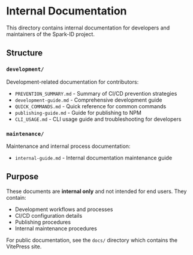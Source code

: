 # Internal Documentation

This directory contains internal documentation for developers and maintainers of the Spark-ID project.

## Structure

### `development/`

Development-related documentation for contributors:

- `PREVENTION_SUMMARY.md` - Summary of CI/CD prevention strategies
- `development-guide.md` - Comprehensive development guide
- `QUICK_COMMANDS.md` - Quick reference for common commands
- `publishing-guide.md` - Guide for publishing to NPM
- `CLI_USAGE.md` - CLI usage guide and troubleshooting for developers

### `maintenance/`

Maintenance and internal process documentation:

- `internal-guide.md` - Internal documentation maintenance guide

## Purpose

These documents are **internal only** and not intended for end users. They contain:

- Development workflows and processes
- CI/CD configuration details
- Publishing procedures
- Internal maintenance procedures

For public documentation, see the `docs/` directory which contains the VitePress site.
